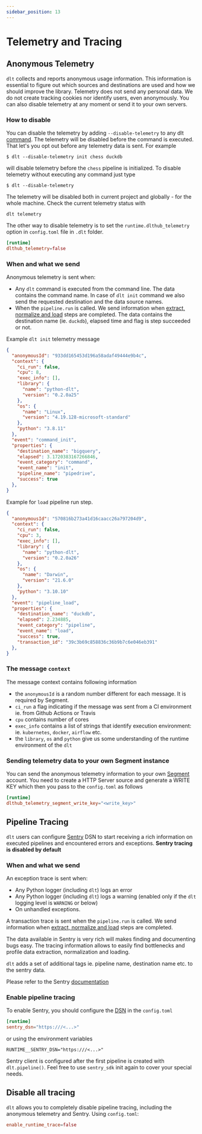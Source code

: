 ```yaml
---
sidebar_position: 13
---
```


# Telemetry and Tracing
## Anonymous Telemetry
`dlt` collects and reports anonymous usage information. This information is essential to figure out which sources and destinations are used and how we should improve the library. Telemetry does not send any personal data. We do not create tracking cookies nor identify users, even anonymously. You can also disable telemetry at any moment or send it to your own servers.

### How to disable
You can disable the telemetry by adding `--disable-telemetry` to any dlt [command](command-line-interface.md). The telemetry will be disabled before the command is executed. That let's you opt out before any telemetry data is sent. For example
```shell
$ dlt --disable-telemetry init chess duckdb
```
will disable telemetry before the `chess` pipeline is initialized. To disable telemetry without executing any command just type
```shell
$ dlt --disable-telemetry
```
The telemetry will be disabled both in current project and globally - for the whole machine. Check the current telemetry status with
```shell
dlt telemetry
```
The other way to disable telemetry is to set the `runtime.dlthub_telemetry` option in `config.toml` file in `.dlt` folder.
```toml
[runtime]
dlthub_telemetry=false
```

### When and what we send
Anonymous telemetry is sent when:
* Any `dlt` command is executed from the command line. The data contains the command name. In case of `dlt init` command we also send the requested destination and the data source names.
* When the `pipeline.run` is called. We send information when [extract, normalize and load](architecture.md) steps are completed. The data contains the destination name (ie. `duckdb`), elapsed time and flag is step succeeded or not.

Example `dlt init` telemetry message
```json
{
  "anonymousId": "933dd165453d196a58adaf49444e9b4c",
  "context": {
    "ci_run": false,
    "cpu": 8,
    "exec_info": [],
    "library": {
      "name": "python-dlt",
      "version": "0.2.0a25"
    },
    "os": {
      "name": "Linux",
      "version": "4.19.128-microsoft-standard"
    },
    "python": "3.8.11"
  },
  "event": "command_init",
  "properties": {
    "destination_name": "bigquery",
    "elapsed": 3.1720383167266846,
    "event_category": "command",
    "event_name": "init",
    "pipeline_name": "pipedrive",
    "success": true
  },
}
```

Example for `load` pipeline run step.
```json
{
  "anonymousId": "570816b273a41d16caacc26a797204d9",
  "context": {
    "ci_run": false,
    "cpu": 3,
    "exec_info": [],
    "library": {
      "name": "python-dlt",
      "version": "0.2.0a26"
    },
    "os": {
      "name": "Darwin",
      "version": "21.6.0"
    },
    "python": "3.10.10"
  },
  "event": "pipeline_load",
  "properties": {
    "destination_name": "duckdb",
    "elapsed": 2.234885,
    "event_category": "pipeline",
    "event_name": "load",
    "success": true,
    "transaction_id": "39c3b69c858836c36b9b7c6e046eb391"
  },
}
```
### The message `context`
The message context contains following information
* the `anonymousId` is a random number different for each message. It is required by Segment.
* `ci_run` a flag indicating if the message was sent from a CI environment ie. from Github Actions or Travis
* `cpu` contains number of cores
* `exec_info` contains a list of strings that identify execution environment: ie. `kubernetes`, `docker`, `airflow` etc.
* the `library`, `os` and `python` give us some understanding of the runtime environment of the `dlt`

### Sending telemetry data to your own Segment instance
You can send the anonymous telemetry information to your own [Segment](https://segment.com/) account. You need to create a HTTP Server source and generate a WRITE KEY which then you pass to the `config.toml` as follows
```toml
[runtime]
dlthub_telemetry_segment_write_key="<write_key>"
```

## Pipeline Tracing
`dlt` users can configure [Sentry](https://sentry.io) DSN to start receiving a rich information on executed pipelines and encountered errors and exceptions. **Sentry tracing is disabled by default**

### When and what we send
An exception trace is sent when:
* Any Python logger (including `dlt`) logs an error
* Any Python logger (including `dlt`) logs a warning (enabled only if the `dlt` logging level is `WARNING` or below)
* On unhandled exceptions.

A transaction trace is sent when the `pipeline.run` is called. We send information when [extract, normalize and load](architecture.md) steps are completed.

The data available in Sentry is very rich will makes finding and documenting bugs easy.
The tracing information allows to easily find bottlenecks and profile data extraction, normalization and loading.

`dlt` adds a set of additional tags ie. pipeline name, destination name etc. to the sentry data.

Please refer to the Sentry [documentation](https://docs.sentry.io/platforms/python/data-collected/)

### Enable pipeline tracing
To enable Sentry, you should configure the [DSN](https://docs.sentry.io/product/sentry-basics/dsn-explainer/) in the `config.toml`
```toml
[runtime]
sentry_dsn="https:///<...>"
```
or using the environment variables
```shell
RUNTIME__SENTRY_DSN="https:///<...>"
```
Sentry client is configured after the first pipeline is created with `dlt.pipeline()`. Feel free to use `sentry_sdk` init again to cover your special needs.

## Disable all tracing
`dlt` allows you to completely disable pipeline tracing, including the anonymous telemetry and Sentry. Using `config.toml`:
```toml
enable_runtime_trace=false
```